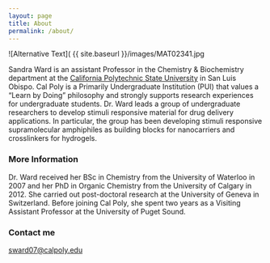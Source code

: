 ```yaml
---
layout: page
title: About
permalink: /about/
---
```

![Alternative Text]( {{ site.baseurl }}/images/MAT02341.jpg

Sandra Ward is an assistant Professor in the Chemistry & Biochemistry department at the [California Polytechnic State University](calpoly.edu) in San Luis Obispo. Cal Poly is a Primarily Undergraduate Institution (PUI) that values a “Learn by Doing” philosophy and strongly supports research experiences for undergraduate students. Dr. Ward leads a group of undergraduate researchers to develop stimuli responsive material for drug delivery applications. In particular, the group has been developing stimuli responsive supramolecular amphiphiles as building blocks for nanocarriers and crosslinkers for hydrogels.

### More Information

Dr. Ward received her BSc in Chemistry from the University of Waterloo in 2007 and her PhD in Organic Chemistry from the University of Calgary in 2012. She carried out post-doctoral research at the University of Geneva in Switzerland. Before joining Cal Poly, she spent two years as a Visiting Assistant Professor at the University of Puget Sound.

### Contact me

[sward07@calpoly.edu](sward07@calpoly.edu)
